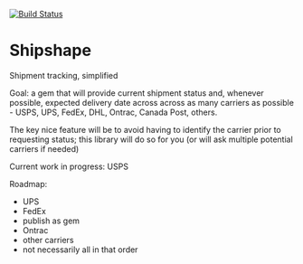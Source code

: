 [![Build Status](https://travis-ci.org/Capncavedan/shipshape.png?branch=master)](https://travis-ci.org/Capncavedan/shipshape)

Shipshape
=========

Shipment tracking, simplified


Goal: a gem that will provide current shipment status and, whenever possible, expected delivery date across across as many carriers as possible - USPS, UPS, FedEx, DHL, Ontrac, Canada Post, others.

The key nice feature will be to avoid having to identify the carrier prior to requesting status; this library will do so for you (or will ask multiple potential carriers if needed)

Current work in progress: USPS

Roadmap:

- UPS
- FedEx
- publish as gem
- Ontrac
- other carriers
- not necessarily all in that order
